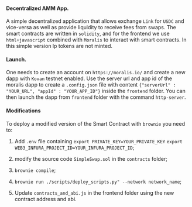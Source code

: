 #### Decentralized AMM App.
A simple decentralized application that allows exchange `Link` for `USDC` and vice-versa as well as provide liquidity to receive fees from swaps. The smart contracts are written in `solidity`, and for the frontend we use `html+javascript` combined with `Moralis` to interact with smart contracts. In this simple version lp tokens are not minted.


#### Launch.
One needs to create an account on `https://moralis.io/` and create a new dapp with `Kovan` testnet enabled. Use the
server url and app id of the moralis dapp to create a `.config.json` file with content
`{"serverUrl" : "YOUR_URL", "appId" : "YOUR_APP_ID"}` inside the `frontend` folder. You can then launch the dapp from
`frontend` folder with the command `http-server`.


####  Modifications
To deploy a modified version of the Smart Contract with `brownie` you need to: 

 1) Add `.env` file containing 
`export PRIVATE_KEY=YOUR_PRIVATE_KEY`
`export WEB3_INFURA_PROJECT_ID=YOUR_INFURA_PROJECT_ID`;

2) modify the source code `SimpleSwap.sol`  in the `contracts` folder;

3) `brownie compile`;

4) `brownie run ./scripts/deploy_scripts.py" --network network_name`;

5) Update `contracts_and_abi.js` in the frontend folder using the new contract address and abi.